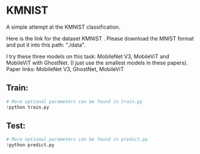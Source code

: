 # KMNIST
A simple attempt at the KMNIST classification.

Here is the link for the dataset <a url=" *https://github.com/rois-codh/kmnist*">KMNIST </a>. Please download the MNIST format and put it into this path: "./data".

I try these three models on this task: MobileNet V3, MobileViT and MobileViT with GhostNet. (I just use the smallest models in these papers). Paper links: <a url="https://arxiv.org/pdf/1905.02244v5.pdf">MobileNet V3</a>, <a url="https://arxiv.org/pdf/1911.11907.pdf">GhostNet</a>, <a url="https://arxiv.org/pdf/2110.02178.pdf" > MobileViT</a>

## Train:

```python
# More optional parameters can be found in train.py
!python train.py
```

## Test:

```python
# More optional parameters can be found in predict.py
!python predict.py
```

